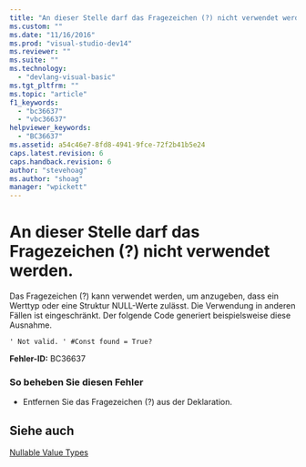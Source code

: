 ```yaml
---
title: "An dieser Stelle darf das Fragezeichen (?) nicht verwendet werden. | Microsoft Docs"
ms.custom: ""
ms.date: "11/16/2016"
ms.prod: "visual-studio-dev14"
ms.reviewer: ""
ms.suite: ""
ms.technology: 
  - "devlang-visual-basic"
ms.tgt_pltfrm: ""
ms.topic: "article"
f1_keywords: 
  - "bc36637"
  - "vbc36637"
helpviewer_keywords: 
  - "BC36637"
ms.assetid: a54c46e7-8fd8-4941-9fce-72f2b41b5e24
caps.latest.revision: 6
caps.handback.revision: 6
author: "stevehoag"
ms.author: "shoag"
manager: "wpickett"
---
```

# An dieser Stelle darf das Fragezeichen (?) nicht verwendet werden.
Das Fragezeichen \(?\) kann verwendet werden, um anzugeben, dass ein Werttyp oder eine Struktur NULL\-Werte zulässt. Die Verwendung in anderen Fällen ist eingeschränkt. Der folgende Code generiert beispielsweise diese Ausnahme.  
  
```  
' Not valid. ' #Const found = True?  
```  
  
 **Fehler\-ID:** BC36637  
  
### So beheben Sie diesen Fehler  
  
-   Entfernen Sie das Fragezeichen \(?\) aus der Deklaration.  
  
## Siehe auch  
 [Nullable Value Types](../../visual-basic/programming-guide/language-features/data-types/nullable-value-types.md)